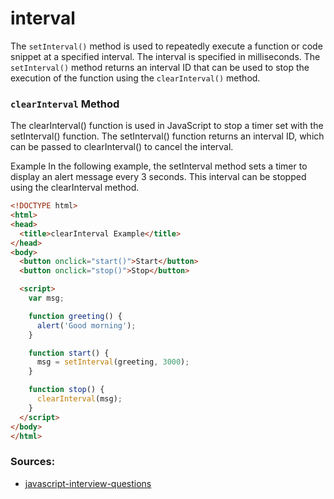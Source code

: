 # interval
The `setInterval()` method is used to repeatedly execute a function or code snippet at a specified interval. The 
interval is specified in milliseconds. The `setInterval()` method returns an interval ID that can be used to stop the 
execution of the function using the `clearInterval()` method.

### `clearInterval` Method
The clearInterval() function is used in JavaScript to stop a timer set with the setInterval() function. The setInterval()
function returns an interval ID, which can be passed to clearInterval() to cancel the interval.

Example
In the following example, the setInterval method sets a timer to display an alert message every 3 seconds. This interval
can be stopped using the clearInterval method.
```html
<!DOCTYPE html>
<html>
<head>
  <title>clearInterval Example</title>
</head>
<body>
  <button onclick="start()">Start</button>
  <button onclick="stop()">Stop</button>

  <script>
    var msg;

    function greeting() {
      alert('Good morning');
    }

    function start() {
      msg = setInterval(greeting, 3000);
    }

    function stop() {
      clearInterval(msg);
    }
  </script>
</body>
</html>
```

### Sources:
* [javascript-interview-questions](https://github.com/sudheerj/javascript-interview-questions)
